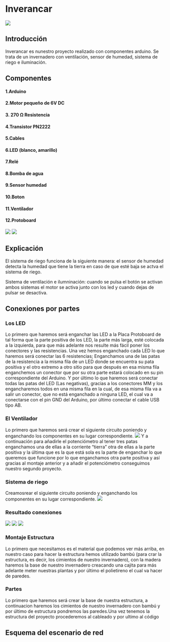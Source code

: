 # Inverancar
![](foto4.jpg)
## Introducción
Inverancar es nunestro proyecto realizado con componentes arduino. Se trata de un invernadero con ventilación, sensor de humedad, sistema de riego e iluminación.

## Componentes
#### 1.Arduino
#### 2.Motor pequeño de 6V DC
#### 3. 270 Ω Resistencia
#### 4.Transistor PN2222
#### 5.Cables
#### 6.LED (blanco, amarillo)
#### 7.Relé
#### 8.Bomba de agua
#### 9.Sensor humedad
#### 10.Boton
#### 11.Ventilador
#### 12.Protoboard

![](foto1.jpg)
![](foto2.jpg)



## Explicación
El sistema de riego funciona de la siguiente manera: el sensor de humedad detecta la humedad que tiene la tierra en caso de que esté baja se actva el sistema de riego.


Sistema de ventilación e ilumninación: cuando se pulsa el botón se activan ambos sistemas el motor se activa junto con los led y cuando dejas de pulsar se desactiva.

## Conexiones por partes
### Los LED
Lo primero que haremos será enganchar las LED a la Placa Protoboard de tal forma
que la parte positiva de los LED, la parte más larga, esté colocada a la izquierda,
para que más adelante nos resulte más fácil poner los conectores y las
resistencias. Una vez hemos enganchado cada LED lo que haremos será conectar
las 6 resistencias; Enganchamos una de las patas de la resistencia a la misma fila
de un LED donde se encuentra su pata positiva y el otro extremo a otro sitio para
que después en esa misma fila enganchemos un conector que por su otra parte
estará colocado en su pin correspondiente del Arduino. Y por último lo que
haremos será conectar todas las patas del LED (Las negativas), gracias a los
conectores MM y los engancharemos todos en una misma fila en la cual, de esa
misma fila va a salir un conector, que no está enganchado a ninguna LED, el cual va
a conectarse con el pin GND del Arduino, por último conectar el cable USB tipo AB.
### El Ventilador
Lo primero que haremos será crear el siguiente circuito poniendo y enganchando
los componentes en su lugar correspondiente.
![](foto7.jpg)
Y a continuación para añadirle el potenciómetro al tener tres patas enganchamos
una de ellas a la corriente “tierra” otra de ellas a la parte positiva y la última que
es la que está sola es la parte de enganchar lo que queremos que funcione por lo
que enganchamos otra parte positiva y así gracias al montaje anterior y a añadir el
potenciómetro conseguimos nuestro segundo proyecto.
### Sistema de riego
Creamosrear el siguiente circuito poniendo y enganchando
los componentes en su lugar correspondiente.
![](foto3.jpg)



### Resultado conexiones
![](foto6.jpg)
![](foto6.jpg)
![](foto5.jpg)

### Montaje Estructura
Lo primero que necesitamos es el material que podemos ver más arriba, en nuestro caso para hacer la estructura hemos utilizado bambú (para crar la estructura, es decir, los cimientos de nuestro invernadero), con la madera haremos la base de nuestro invernadero creacando una cajita para más adelante meter nuestras plantas y por último el polietireno el cual va hacer de paredes.
### Partes
Lo primero que haremos será crear la base de nuestra estructura, a continuacion haremos los cimientos de nuestro invernadero con bambú y por último de estructura pondremos las paredes.Una vez tenemos la estructura del proyecto procederemos al cableado y por ultimo al código



## Esquema del escenario de red

